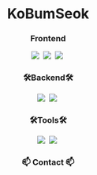 <h1 align="center"> KoBumSeok</h1>

<h3 align="center">Frontend</h3>
<div align="center">  
  <img src="https://img.shields.io/badge/HTML5-E34F26?style=flat-square&logo=HTML5&logoColor=white"/>&nbsp;
  <img src="https://img.shields.io/badge/CSS3-1572B6?style=flat-square&logo=CSS3&logoColor=white"/>&nbsp;
  <img src="https://img.shields.io/badge/javascript-F7DF1E?style=flat-square&logo=javascript&logoColor=white"/>&nbsp;  
</div>
<h3 align="center">🛠Backend🛠</h3>
<div align="center">  
  <img src="https://img.shields.io/badge/Java-007396?style=flat-square&logo=Java&logoColor=white">&nbsp;  
  <img src="https://img.shields.io/badge/python-3776AB?style=flat-square&logo=python&logoColor=white"/>&nbsp;  
</div>
<h3 align="center">🛠Tools🛠</h3>
<div align="center">
  <img src="https://img.shields.io/badge/GitHub-181717?style=flat-square&logo=GitHub&logoColor=white"/>&nbsp;
  <img src="https://img.shields.io/badge/Uipath-FA4616?style=flat-square&logo=Uipath&logoColor=white"/>&nbsp;
</div>
<h3 align="center">📫 Contact 📫</h3>
